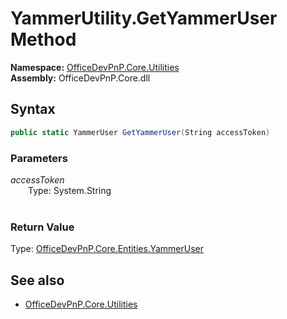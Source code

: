 # YammerUtility.GetYammerUser Method  
**Namespace:** [OfficeDevPnP.Core.Utilities](OfficeDevPnP.Core.Utilities.md)  
**Assembly:** OfficeDevPnP.Core.dll  
## Syntax
```C#
public static YammerUser GetYammerUser(String accessToken)
```
### Parameters
*accessToken*  
&emsp;&emsp;Type: System.String  
&emsp;&emsp;  
  
### Return Value
Type: [OfficeDevPnP.Core.Entities.YammerUser](OfficeDevPnP.Core.Entities.YammerUser.md)  

## See also
- [OfficeDevPnP.Core.Utilities](OfficeDevPnP.Core.Utilities.md)
